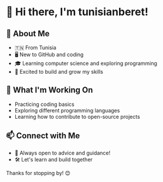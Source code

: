 # 👋 Hi there, I'm tunisianberet!

## 🌱 About Me
- 🇹🇳 From Tunisia  
- 🖥️ New to GitHub and coding  
- 🎓 Learning computer science and exploring programming  
- 🚀 Excited to build and grow my skills  

## 🔧 What I'm Working On
- Practicing coding basics  
- Exploring different programming languages  
- Learning how to contribute to open-source projects  

## 📫 Connect with Me
- 💬 Always open to advice and guidance!  
- 🛠️ Let's learn and build together  

Thanks for stopping by! 😊  
